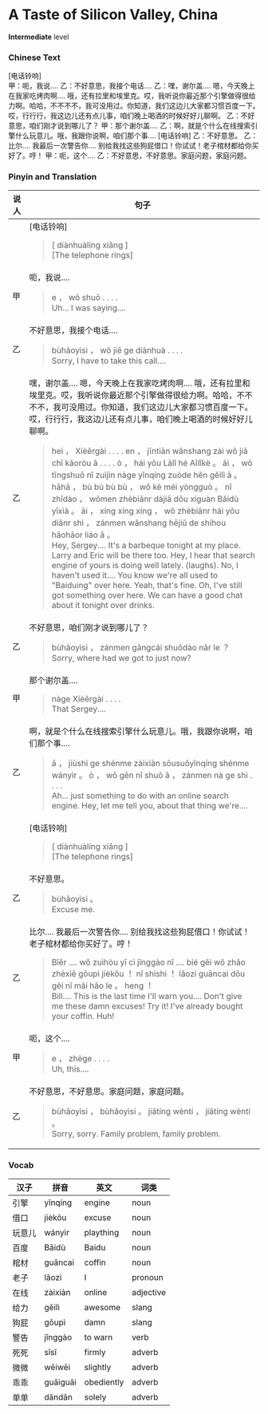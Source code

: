 # A Taste of Silicon Valley, China
**Intermediate** level
### Chinese Text
[电话铃响]<br />甲：呃，我说....
乙：不好意思，我接个电话....
乙：嘿，谢尔盖.... 嗯，今天晚上在我家吃烤肉啊.... 哦，还有拉里和埃里克。哎，我听说你最近那个引擎做得很给力啊。哈哈，不不不不，我可没用过。你知道，我们这边儿大家都习惯百度一下。哎，行行行，我这边儿还有点儿事，咱们晚上喝酒的时候好好儿聊啊。
乙：不好意思，咱们刚才说到哪儿了？
甲：那个谢尔盖....
乙：啊，就是个什么在线搜索引擎什么玩意儿。哦，我跟你说啊，咱们那个事....
[电话铃响]
乙：不好意思。
乙：比尔.... 我最后一次警告你.... 别给我找这些狗屁借口！你试试！老子棺材都给你买好了。哼！
甲：呃，这个....
乙：不好意思，不好意思。家庭问题，家庭问题。

### Pinyin and Translation
|说人|句子|
|----|----|
||[电话铃响]<blockquote>[ diànhuàlíng xiǎng ]<br />[The telephone rings]</blockquote>|
|甲|呃，我说....<blockquote>e ， wǒ shuō . . . .<br />Uh... I was saying....</blockquote>|
|乙|不好意思，我接个电话....<blockquote>bùhǎoyìsi ， wǒ jiē ge diànhuà . . . .<br />Sorry, I have to take this call....</blockquote>|
|乙|嘿，谢尔盖.... 嗯，今天晚上在我家吃烤肉啊.... 哦，还有拉里和埃里克。哎，我听说你最近那个引擎做得很给力啊。哈哈，不不不不，我可没用过。你知道，我们这边儿大家都习惯百度一下。哎，行行行，我这边儿还有点儿事，咱们晚上喝酒的时候好好儿聊啊。<blockquote>hei ， Xièěrgài . . . .  en ， jīntiān wǎnshang zài wǒ jiā chī kǎoròu ā . . . .  ò ， hái yǒu Lālǐ hé Aīlǐkè 。 āi ， wǒ tīngshuō nǐ zuìjìn nàge yǐnqíng zuòde hěn gěilì ā 。 hāhā ， bù bù bù bù ， wǒ kě méi yòngguò 。 nǐ zhīdào ， wǒmen zhèbiānr dàjiā dōu xíguàn Bǎidù yīxià 。 āi ， xíng xíng xíng ， wǒ zhèbiānr hái yǒu diǎnr shì ， zánmen wǎnshang hējiǔ de shíhou hǎohāor liáo ā 。<br />Hey, Sergey.... It's a barbeque tonight at my place. Larry and Eric will be there too. Hey, I hear that search engine of yours is doing well lately. (laughs). No, I haven't used it.... You know we're all used to "Baiduing" over here. Yeah, that's fine. Oh, I've still got something over here. We can have a good chat about it tonight over drinks.</blockquote>|
|乙|不好意思，咱们刚才说到哪儿了？<blockquote>bùhǎoyìsi ， zánmen gāngcái shuōdào nǎr le ？<br />Sorry, where had we got to just now?</blockquote>|
|甲|那个谢尔盖....<blockquote>nàge Xièěrgài . . . .<br />That Sergey....</blockquote>|
|乙|啊，就是个什么在线搜索引擎什么玩意儿。哦，我跟你说啊，咱们那个事....<blockquote>ā ， jiùshì ge shénme zàixiàn sōusuǒyǐnqíng shénme wányìr 。 ò ， wǒ gēn nǐ shuō ā ， zánmen nà ge shì . . . .<br />Ah... just something to do with an online search engine. Hey, let me tell you, about that thing we're....</blockquote>|
||[电话铃响]<blockquote>[ diànhuàlíng xiǎng ]<br />[The telephone rings]</blockquote>|
|乙|不好意思。<blockquote>bùhǎoyìsi 。<br />Excuse me.</blockquote>|
|乙|比尔.... 我最后一次警告你.... 别给我找这些狗屁借口！你试试！老子棺材都给你买好了。哼！<blockquote>Bǐěr ....  wǒ zuìhòu yī cì jǐnggào nǐ ....  bié gěi wǒ zhǎo zhèxiē gǒupì jièkǒu ！ nǐ shìshi ！ lǎozi guāncai dōu gěi nǐ mǎi hǎo le 。 heng ！<br />Bill.... This is the last time I'll warn you.... Don't give me these damn excuses! Try it! I've already bought your coffin. Huh!</blockquote>|
|甲|呃，这个....<blockquote>e ， zhège . . . .<br />Uh, this....</blockquote>|
|乙|不好意思，不好意思。家庭问题，家庭问题。<blockquote>bùhǎoyìsi ， bùhǎoyìsi 。 jiātíng wèntí ， jiātíng wèntí 。<br />Sorry, sorry. Family problem, family problem.</blockquote>|
### Vocab
|汉子|拼音|英文|词类|
|----|----|----|----|
|引擎|yǐnqíng|engine|noun|
|借口|jièkǒu|excuse|noun|
|玩意儿|wányìr|plaything|noun|
|百度|Bǎidù|Baidu|noun|
|棺材|guāncai|coffin|noun|
|老子|lǎozi|I|pronoun|
|在线|zàixiàn|online|adjective|
|给力|gěilì|awesome|slang|
|狗屁|gǒupì|damn|slang|
|警告|jǐnggào|to warn|verb|
|死死|sǐsǐ|firmly|adverb|
|微微|wēiwēi|slightly|adverb|
|乖乖|guāiguāi|obediently|adverb|
|单单|dāndān|solely|adverb|